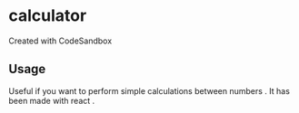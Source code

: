 # calculator
Created with CodeSandbox

## Usage
Useful if you want to perform simple 
calculations between numbers . It has
been made with react . 
